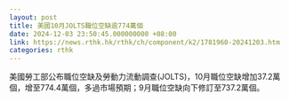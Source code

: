```yaml
---
layout: post
title: 美國10月JOLTS職位空缺逾774萬個
date: 2024-12-03 23:50:45.000000000 +08:00
link: https://news.rthk.hk/rthk/ch/component/k2/1781960-20241203.htm
categories: rthk
---
```


美國勞工部公布職位空缺及勞動力流動調查(JOLTS)，10月職位空缺增加37.2萬個，增至774.4萬個，多過市場預期；9月職位空缺向下修訂至737.2萬個。
